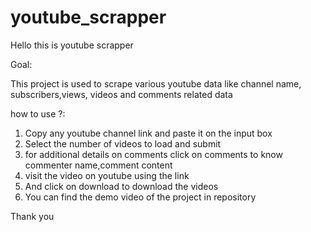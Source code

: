 # youtube_scrapper

Hello this is youtube scrapper

Goal:

This project is used to scrape various youtube data like channel name, subscribers,views, videos and comments related data


how to use ?:

1.  Copy any youtube channel link and paste it on the input box
2.  Select the number of videos to load and submit
3.  for additional details on comments click on comments to know commenter name,comment content
4.  visit the video on youtube using the link 
5.  And click on download to download the videos
6.  You can find the demo video of the project in repository

Thank you




